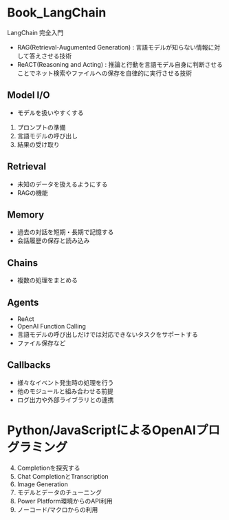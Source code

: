 # Book_LangChain
LangChain 完全入門
+ RAG(Retrieval-Augumented Generation) : 言語モデルが知らない情報に対して答えさせる技術
+ ReACT(Reasoning and Acting) : 推論と行動を言語モデル自身に判断させることでネット検索やファイルへの保存を自律的に実行させる技術


## Model I/O
+ モデルを扱いやすくする
1. プロンプトの準備
2. 言語モデルの呼び出し
3. 結果の受け取り

## Retrieval
+ 未知のデータを扱えるようにする
+ RAGの機能

## Memory
+ 過去の対話を短期・長期で記憶する
+ 会話履歴の保存と読み込み

## Chains
+ 複数の処理をまとめる
  
## Agents
+ ReAct
+ OpenAI Function Calling
+ 言語モデルの呼び出しだけでは対応できないタスクをサポートする
+ ファイル保存など

## Callbacks
+ 様々なイベント発生時の処理を行う
+ 他のモジュールと組み合わせる前提
+ ログ出力や外部ライブラリとの連携

# Python/JavaScriptによるOpenAIプログラミング
4. Completionを探究する
5. Chat CompletionとTranscription
6. Image Generation
7. モデルとデータのチューニング
8. Power Platform環境からのAPI利用
9. ノーコード/マクロからの利用
